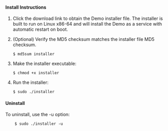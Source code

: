 #### Install Instructions

1. Click the download link to obtain the Demo installer file.  The installer is built to run on Linux x86-64 and will install the Demo as a service with automatic restart on boot.

2. (Optional) Verify the MD5 checksum matches the installer file MD5 checksum.

    ```
    $ md5sum installer
    ```

3. Make the installer executable:

    ```
    $ chmod +x installer
    ```

4. Run the installer:

    ```
    $ sudo ./installer
    ```

#### Uninstall

To uninstall, use the -u option:

```
    $ sudo ./installer -u
```
